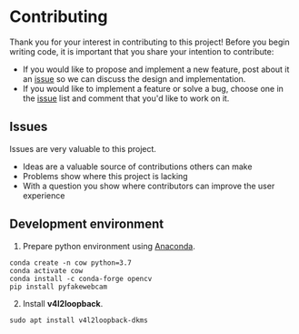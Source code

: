 # Contributing

Thank you for your interest in contributing to this project! 
Before you begin writing code, it is important that you share your intention to contribute:

* If you would like to propose and implement a new feature, post about it an [issue](https://github.com/AndreeaDogaru/COW/issues) so we can discuss the design and implementation.
* If you would like to implement a feature or solve a bug, choose one in the [issue](https://github.com/AndreeaDogaru/COW/issues) list and comment that you'd like to work on it.

## Issues

Issues are very valuable to this project.

* Ideas are a valuable source of contributions others can make
* Problems show where this project is lacking
* With a question you show where contributors can improve the user experience

## Development environment 

1. Prepare python environment using [Anaconda](https://www.anaconda.com/products/individual).
```
conda create -n cow python=3.7
conda activate cow
conda install -c conda-forge opencv 
pip install pyfakewebcam
```

2. Install  **v4l2loopback**.
```
sudo apt install v4l2loopback-dkms
```
